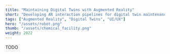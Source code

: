 ```yaml
---
title: "Maintaining Digital Twins with Augmented Reality"
short: "Developing AR interaction pipelines for digital twin maintenance in chemical facilities."
tags: ["Augmented Reality", "Digital Twins", "UI/UX"]
hero: "/assets/robot.png"
thumb: "/assets/chemical_facility.png"
weight: 2022
---
```


TODO
